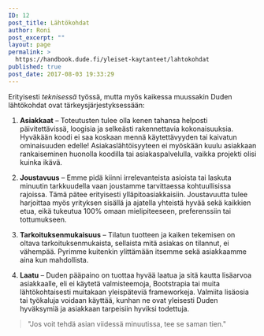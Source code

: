 ```yaml
---
ID: 12
post_title: Lähtökohdat
author: Roni
post_excerpt: ""
layout: page
permalink: >
  https://handbook.dude.fi/yleiset-kaytanteet/lahtokohdat
published: true
post_date: 2017-08-03 19:33:29
---
```

Erityisesti <em>teknisessä</em> työssä, mutta myös kaikessa muussakin Duden lähtökohdat ovat tärkeysjärjestyksessään:

1. <strong>Asiakkaat</strong> – Toteutusten tulee olla kenen tahansa helposti päivitettävissä, loogisia ja selkeästi rakennettavia kokonaisuuksia. Hyväkään koodi ei saa koskaan mennä käytettävyyden tai kaivatun ominaisuuden edelle! Asiakaslähtöisyyteen ei myöskään kuulu asiakkaan rankaiseminen huonolla koodilla tai asiakaspalvelulla, vaikka projekti olisi kuinka ikävä.

2. <strong>Joustavuus</strong> – Emme pidä kiinni irrelevanteista asioista tai laskuta minuutin tarkkuudella vaan joustamme tarvittaessa kohtuullisissa rajoissa. Tämä pätee erityisesti ylläpitoasiakkaisiin. Joustavuutta tulee harjoittaa myös yrityksen sisällä ja ajatella yhteistä hyvää sekä kaikkien etua, eikä tukeutua 100% omaan mielipiteeseen, preferenssiin tai tottumukseen.

3. <strong>Tarkoituksenmukaisuus</strong> – Tilatun tuotteen ja kaiken tekemisen on oltava tarkoituksenmukaista, sellaista mitä asiakas on tilannut, ei vähempää. Pyrimme kuitenkin ylittämään itsemme sekä asiakkaamme aina kun mahdollista.

3. <strong>Laatu</strong> – Duden pääpaino on tuottaa hyvää laatua ja sitä kautta lisäarvoa asiakkaalle, eli ei käytetä valmisteemoja, Bootstrapia tai muita lähtökohtaisesti muitakaan yleispäteviä frameworkeja. Valmiita lisäosia tai työkaluja voidaan käyttää, kunhan ne ovat yleisesti Duden hyväksymiä ja asiakkaan tarpeisiin hyviksi todettuja.
<blockquote>"Jos voit tehdä asian viidessä minuutissa, tee se saman tien."</blockquote>
